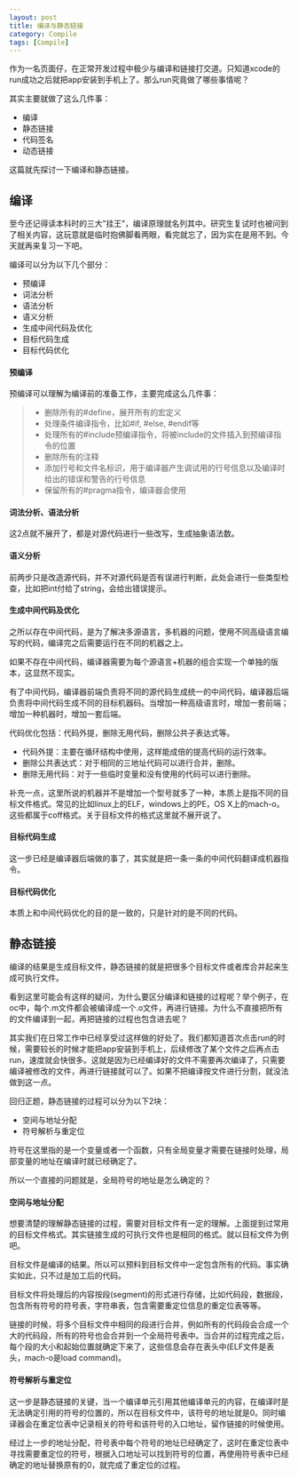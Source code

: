 ```yaml
---
layout: post
title: 编译与静态链接
category: Compile
tags: [Compile]
---
```


作为一名页面仔，在正常开发过程中极少与编译和链接打交道。只知道xcode的run成功之后就把app安装到手机上了。那么run究竟做了哪些事情呢？

其实主要就做了这么几件事：
- 编译
- 静态链接
- 代码签名
- 动态链接

这篇就先探讨一下编译和静态链接。


## 编译

至今还记得读本科时的三大"挂王"，编译原理就名列其中。研究生复试时也被问到了相关内容，这玩意就是临时抱佛脚看两眼，看完就忘了，因为实在是用不到。今天就再来复习一下吧。

编译可以分为以下几个部分：
- 预编译
- 词法分析
- 语法分析
- 语义分析
- 生成中间代码及优化
- 目标代码生成
- 目标代码优化

#### 预编译

预编译可以理解为编译前的准备工作，主要完成这么几件事：

> - 删除所有的#define，展开所有的宏定义
> - 处理条件编译指令，比如#if, #else, #endif等
> - 处理所有的#include预编译指令，将被include的文件插入到预编译指令的位置
> - 删除所有的注释
> - 添加行号和文件名标识，用于编译器产生调试用的行号信息以及编译时给出的错误和警告的行号信息
> - 保留所有的#pragma指令，编译器会使用


#### 词法分析、语法分析

这2点就不展开了，都是对源代码进行一些改写，生成抽象语法数。

#### 语义分析

前两步只是改造源代码，并不对源代码是否有误进行判断，此处会进行一些类型检查，比如把int付给了string，会给出错误提示。

#### 生成中间代码及优化

之所以存在中间代码，是为了解决多源语言，多机器的问题，使用不同高级语言编写的代码，编译完之后需要运行在不同的机器之上。

如果不存在中间代码，编译器需要为每个源语言+机器的组合实现一个单独的版本，这显然不现实。

有了中间代码，编译器前端负责将不同的源代码生成统一的中间代码，编译器后端负责将中间代码生成不同的目标机器码。当增加一种高级语言时，增加一套前端；增加一种机器时，增加一套后端。

代码优化包括：代码外提，删除无用代码，删除公共子表达式等。

- 代码外提：主要在循环结构中使用，这样能成倍的提高代码的运行效率。
- 删除公共表达式：对于相同的三地址代码可以进行合并，删除。
- 删除无用代码：对于一些临时变量和没有使用的代码可以进行删除。

补充一点，这里所说的机器并不是增加一个型号就多了一种，本质上是指不同的目标文件格式。常见的比如linux上的ELF，windows上的PE，OS X上的mach-o。这些都属于coff格式。关于目标文件的格式这里就不展开说了。

#### 目标代码生成

这一步已经是编译器后端做的事了，其实就是把一条一条的中间代码翻译成机器指令。

#### 目标代码优化

本质上和中间代码优化的目的是一致的，只是针对的是不同的代码。


## 静态链接

编译的结果是生成目标文件，静态链接的就是把很多个目标文件或者库合并起来生成可执行文件。

看到这里可能会有这样的疑问，为什么要区分编译和链接的过程呢？举个例子，在oc中，每个.m文件都会被编译成一个.o文件，再进行链接。为什么不直接把所有的文件编译到一起，再把链接的过程也包含进去呢？

其实我们在日常工作中已经享受过这样做的好处了。我们都知道首次点击run的时候，需要较长的时候才能把app安装到手机上，后续修改了某个文件之后再点击run，速度就会快很多。这就是因为已经编译好的文件不需要再次编译了，只需要编译被修改的文件，再进行链接就可以了。如果不把编译按文件进行分割，就没法做到这一点。

回归正题，静态链接的过程可以分为以下2块：
- 空间与地址分配
- 符号解析与重定位

符号在这里指的是一个变量或者一个函数，只有全局变量才需要在链接时处理，局部变量的地址在编译时就已经确定了。

所以一个直接的问题就是，全局符号的地址是怎么确定的？

#### 空间与地址分配

想要清楚的理解静态链接的过程，需要对目标文件有一定的理解。上面提到过常用的目标文件格式。其实链接生成的可执行文件也是相同的格式。就以目标文件为例吧。

目标文件是编译的结果。所以可以预料到目标文件中一定包含所有的代码。事实确实如此，只不过是加工后的代码。

目标文件将处理后的内容按段(segment)的形式进行存储，比如代码段，数据段，包含所有符号的符号表，字符串表，包含需要重定位信息的重定位表等等。

链接的时候，将多个目标文件中相同的段进行合并，例如所有的代码段会合成一个大的代码段，所有的符号也会合并到一个全局符号表中。当合并的过程完成之后，每个段的大小和起始位置就确定下来了，这些信息会存在表头中(ELF文件是表头，mach-o是load command)。

#### 符号解析与重定位

这一步是静态链接的关键，当一个编译单元引用其他编译单元的内容，在编译时是无法确定引用的符号的位置的，所以在目标文件中，该符号的地址就是0。同时编译器会在重定位表中记录相关的符号和该符号的入口地址，留作链接的时候使用。

经过上一步的地址分配，符号表中每个符号的地址已经确定了，这时在重定位表中寻找需要重定位的符号，根据入口地址可以找到符号的位置，再使用符号表中已经确定的地址替换原有的0，就完成了重定位的过程。


